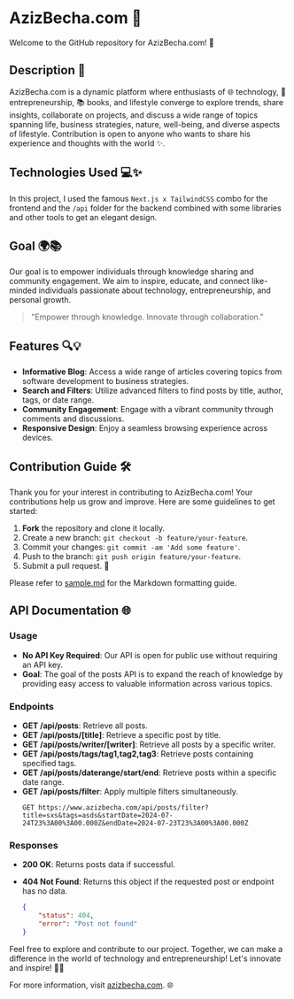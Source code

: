 # AzizBecha.com 🌟

Welcome to the GitHub repository for AzizBecha.com! 🚀

## Description 📝

AzizBecha.com is a dynamic platform where enthusiasts of 🌐 technology, 🚀 entrepreneurship, 📚 books, and lifestyle converge to explore trends, share insights, collaborate on projects, and discuss a wide range of topics spanning life, business strategies, nature, well-being, and diverse aspects of lifestyle.
Contribution is open to anyone who wants to share his experience and thoughts with the world ✨.

## Technologies Used 💻✨

In this project, I used the famous `Next.js x TailwindCSS` combo for the frontend and the `/api` folder for the backend combined with some libraries and other tools to get an elegant design.

## Goal 🌍📚

Our goal is to empower individuals through knowledge sharing and community engagement. We aim to inspire, educate, and connect like-minded individuals passionate about technology, entrepreneurship, and personal growth.

> "Empower through knowledge. Innovate through collaboration."

## Features 🔍💡

- **Informative Blog**: Access a wide range of articles covering topics from software development to business strategies.
- **Search and Filters**: Utilize advanced filters to find posts by title, author, tags, or date range.
- **Community Engagement**: Engage with a vibrant community through comments and discussions.
- **Responsive Design**: Enjoy a seamless browsing experience across devices.

## Contribution Guide 🛠️

Thank you for your interest in contributing to AzizBecha.com! Your contributions help us grow and improve. Here are some guidelines to get started:

1. **Fork** the repository and clone it locally.
2. Create a new branch: `git checkout -b feature/your-feature`.
3. Commit your changes: `git commit -am 'Add some feature'`.
4. Push to the branch: `git push origin feature/your-feature`.
5. Submit a pull request. 🚀

Please refer to [sample.md](sample.md) for the Markdown formatting guide.

## API Documentation 🌐

### Usage

- **No API Key Required**: Our API is open for public use without requiring an API key.
- **Goal**: The goal of the posts API is to expand the reach of knowledge by providing easy access to valuable information across various topics.

### Endpoints

- **GET /api/posts**: Retrieve all posts.
- **GET /api/posts/[title]**: Retrieve a specific post by title.
- **GET /api/posts/writer/[writer]**: Retrieve all posts by a specific writer.
- **GET /api/posts/tags/tag1,tag2,tag3**: Retrieve posts containing specified tags.
- **GET /api/posts/daterange/start/end**: Retrieve posts within a specific date range.
- **GET /api/posts/filter**: Apply multiple filters simultaneously.
    ```plaintext
    GET https://www.azizbecha.com/api/posts/filter?title=sxs&tags=asds&startDate=2024-07-24T23%3A00%3A00.000Z&endDate=2024-07-23T23%3A00%3A00.000Z
    ```

### Responses

- **200 OK**: Returns posts data if successful.
- **404 Not Found**: Returns this object if the requested post or endpoint has no data.

    ```json
    {
        "status": 404,
        "error": "Post not found"
    }
    ```

Feel free to explore and contribute to our project. Together, we can make a difference in the world of technology and entrepreneurship! Let's innovate and inspire! 🌟💡

For more information, visit [azizbecha.com](https://www.azizbecha.com). 🌐
